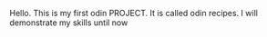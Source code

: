 Hello. This is my first odin PROJECT. It is called odin recipes. I will demonstrate my skills until now 